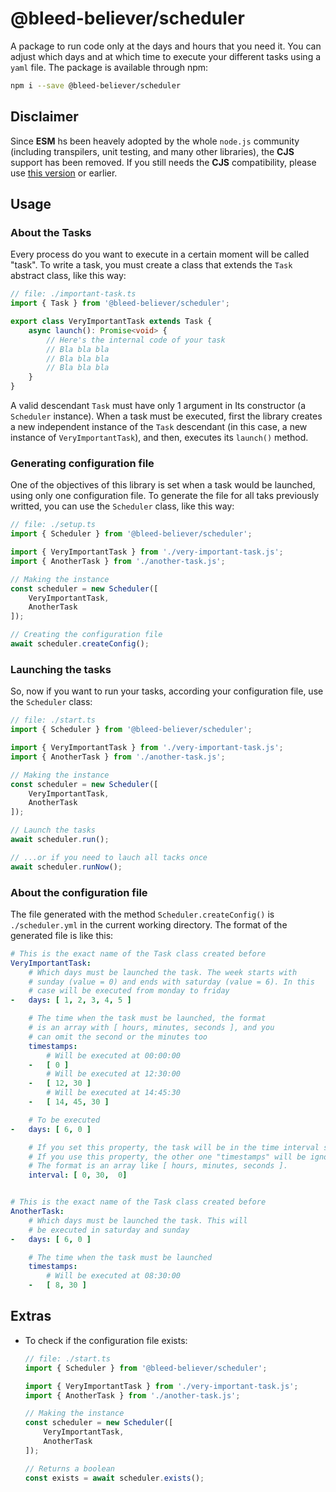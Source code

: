 # @bleed-believer/scheduler
A package to run code only at the days and hours that you need it. You can adjust which days and at which time to execute your different tasks using a `yaml` file. The package is available through npm:
```bash
npm i --save @bleed-believer/scheduler
```

## Disclaimer
Since __ESM__ hs been heavely adopted by the whole `node.js` community (including transpilers, unit testing, and many other libraries), the __CJS__ support has been removed. If you still needs the __CJS__ compatibility, please use [this version](https://www.npmjs.com/package/@bleed-believer/scheduler/v/0.2.0) or earlier.

## Usage
### About the Tasks
Every process do you want to execute in a certain moment will be called "task". To write a task, you must create a class that extends the `Task` abstract class, like this way:
```ts
// file: ./important-task.ts
import { Task } from '@bleed-believer/scheduler';

export class VeryImportantTask extends Task {
    async launch(): Promise<void> {
        // Here's the internal code of your task
        // Bla bla bla
        // Bla bla bla
        // Bla bla bla
    }
}
```
A valid descendant `Task` must have only 1 argument in Its constructor (a `Scheduler` instance). When a task must be executed, first the library creates a new independent instance of the `Task` descendant (in this case, a new instance of `VeryImportantTask`), and then, executes its `launch()` method.

### Generating configuration file
One of the objectives of this library is set when a task would be launched, using only one configuration file. To generate the file for all taks previously writted, you can use the `Scheduler` class, like this way:
```ts
// file: ./setup.ts
import { Scheduler } from '@bleed-believer/scheduler';

import { VeryImportantTask } from './very-important-task.js';
import { AnotherTask } from './another-task.js';

// Making the instance
const scheduler = new Scheduler([
    VeryImportantTask,
    AnotherTask
]);

// Creating the configuration file
await scheduler.createConfig();
```

### Launching the tasks
So, now if you want to run your tasks, according your configuration file, use the `Scheduler` class:
```ts
// file: ./start.ts
import { Scheduler } from '@bleed-believer/scheduler';

import { VeryImportantTask } from './very-important-task.js';
import { AnotherTask } from './another-task.js';

// Making the instance
const scheduler = new Scheduler([
    VeryImportantTask,
    AnotherTask
]);

// Launch the tasks
await scheduler.run();

// ...or if you need to lauch all tacks once
await scheduler.runNow();
```

### About the configuration file
The file generated with the method `Scheduler.createConfig()` is `./scheduler.yml` in the current working directory. The format of the generated file is like this:
```yaml
# This is the exact name of the Task class created before
VeryImportantTask:
    # Which days must be launched the task. The week starts with
    # sunday (value = 0) and ends with saturday (value = 6). In this
    # case will be executed from monday to friday
-   days: [ 1, 2, 3, 4, 5 ]

    # The time when the task must be launched, the format
    # is an array with [ hours, minutes, seconds ], and you
    # can omit the second or the minutes too
    timestamps:
        # Will be executed at 00:00:00
    -   [ 0 ]
        # Will be executed at 12:30:00
    -   [ 12, 30 ]
        # Will be executed at 14:45:30
    -   [ 14, 45, 30 ]

    # To be executed 
-   days: [ 6, 0 ]

    # If you set this property, the task will be in the time interval setled.
    # If you use this property, the other one "timestamps" will be ignore.
    # The format is an array like [ hours, minutes, seconds ].
    interval: [ 0, 30,  0]


# This is the exact name of the Task class created before
AnotherTask:
    # Which days must be launched the task. This will 
    # be executed in saturday and sunday
-   days: [ 6, 0 ]

    # The time when the task must be launched
    timestamps:
        # Will be executed at 08:30:00
    -   [ 8, 30 ]
```

## Extras
- To check if the configuration file exists:
    ```ts
    // file: ./start.ts
    import { Scheduler } from '@bleed-believer/scheduler';

    import { VeryImportantTask } from './very-important-task.js';
    import { AnotherTask } from './another-task.js';

    // Making the instance
    const scheduler = new Scheduler([
        VeryImportantTask,
        AnotherTask
    ]);

    // Returns a boolean
    const exists = await scheduler.exists();
    ```
    